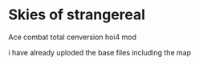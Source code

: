 # Skies of strangereal
 Ace combat total cenversion hoi4 mod

i have already uploded the base files including the map
